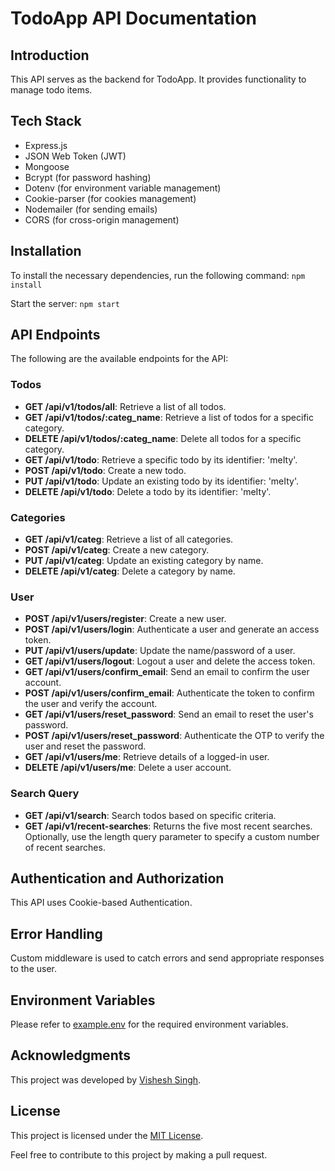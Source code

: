 # TodoApp API Documentation

## Introduction
This API serves as the backend for TodoApp. It provides functionality to manage todo items.

## Tech Stack
- Express.js
- JSON Web Token (JWT)
- Mongoose
- Bcrypt (for password hashing)
- Dotenv (for environment variable management)
- Cookie-parser (for cookies management)
- Nodemailer (for sending emails)
- CORS (for cross-origin management)

## Installation
To install the necessary dependencies, run the following command:
`npm install`

Start the server:
`npm start`

## API Endpoints
The following are the available endpoints for the API:

### Todos
- **GET /api/v1/todos/all**: Retrieve a list of all todos.
- **GET /api/v1/todos/:categ_name**: Retrieve a list of todos for a specific category.
- **DELETE /api/v1/todos/:categ_name**: Delete all todos for a specific category.
- **GET /api/v1/todo**: Retrieve a specific todo by its identifier: 'meIty'.
- **POST /api/v1/todo**: Create a new todo.
- **PUT /api/v1/todo**: Update an existing todo by its identifier: 'meIty'.
- **DELETE /api/v1/todo**: Delete a todo by its identifier: 'meIty'.

### Categories
- **GET /api/v1/categ**: Retrieve a list of all categories.
- **POST /api/v1/categ**: Create a new category.
- **PUT /api/v1/categ**: Update an existing category by name.
- **DELETE /api/v1/categ**: Delete a category by name.

### User
- **POST /api/v1/users/register**: Create a new user.
- **POST /api/v1/users/login**: Authenticate a user and generate an access token.
- **PUT /api/v1/users/update**: Update the name/password of a user.
- **GET /api/v1/users/logout**: Logout a user and delete the access token.
- **GET /api/v1/users/confirm_email**: Send an email to confirm the user account.
- **POST /api/v1/users/confirm_email**: Authenticate the token to confirm the user and verify the account.
- **GET /api/v1/users/reset_password**: Send an email to reset the user's password.
- **POST /api/v1/users/reset_password**: Authenticate the OTP to verify the user and reset the password.
- **GET /api/v1/users/me**: Retrieve details of a logged-in user.
- **DELETE /api/v1/users/me**: Delete a user account.

### Search Query
- **GET /api/v1/search**: Search todos based on specific criteria.
- **GET /api/v1/recent-searches**: Returns the five most recent searches. Optionally, use the length query parameter to specify a custom number of recent searches.

## Authentication and Authorization
This API uses Cookie-based Authentication.

## Error Handling
Custom middleware is used to catch errors and send appropriate responses to the user.

## Environment Variables
Please refer to [example.env](example.env) for the required environment variables.

## Acknowledgments
This project was developed by [Vishesh Singh](https://github.com/visheshism).

## License
This project is licensed under the [MIT License](LICENSE).

Feel free to contribute to this project by making a pull request.
